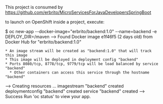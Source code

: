 This project is consumed by https://github.com/erbrito/MicroServicesForJavaDevelopersSpringBoot




to launch on OpenShift inside a project, execute:

$ oc new-app --docker-image="erbrito/backend:1.0" --name=backend -e DEPLOY_DIR=/maven
--> Found Docker image e1f46f5 (2 days old) from Docker Hub for "erbrito/backend:1.0"

    * An image stream will be created as "backend:1.0" that will track this image
    * This image will be deployed in deployment config "backend"
    * Ports 8080/tcp, 8778/tcp, 9779/tcp will be load balanced by service "backend"
      * Other containers can access this service through the hostname "backend"

--> Creating resources ...
    imagestream "backend" created
    deploymentconfig "backend" created
    service "backend" created
--> Success
    Run 'oc status' to view your app.